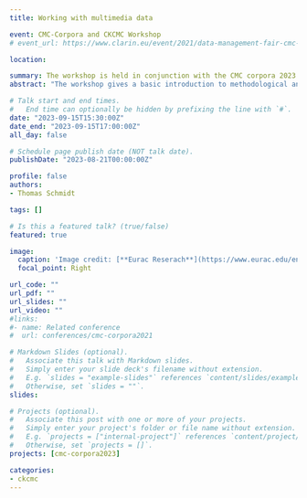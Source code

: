 ```yaml
---
title: Working with multimedia data

event: CMC-Corpora and CKCMC Workshop
# event_url: https://www.clarin.eu/event/2021/data-management-fair-cmc-corpora

location:

summary: The workshop is held in conjunction with the CMC corpora 2023 conference.
abstract: "The workshop gives a basic introduction to methodological and technological aspects of working with multimedia data as part of CMC corpora. We will give an overview of the most important tools for manual transcription of audio or video, discuss the role of automatic methods (ASR, Automatic Speech Recognition) and look at standardisation in the TEI framework, including integration with solutions for written CMC data. Researchers of all stages are welcome, no special equipment is required to follow the workshop."

# Talk start and end times.
#   End time can optionally be hidden by prefixing the line with `#`.
date: "2023-09-15T15:30:00Z"
date_end: "2023-09-15T17:00:00Z"
all_day: false

# Schedule page publish date (NOT talk date).
publishDate: "2023-08-21T00:00:00Z"

profile: false
authors:
- Thomas Schmidt

tags: []

# Is this a featured talk? (true/false)
featured: true

image:
  caption: 'Image credit: [**Eurac Reserach**](https://www.eurac.edu/en/meeting-management)'
  focal_point: Right

url_code: ""
url_pdf: ""
url_slides: ""
url_video: ""
#links:
#- name: Related conference
#  url: conferences/cmc-corpora2021

# Markdown Slides (optional).
#   Associate this talk with Markdown slides.
#   Simply enter your slide deck's filename without extension.
#   E.g. `slides = "example-slides"` references `content/slides/example-slides.md`.
#   Otherwise, set `slides = ""`.
slides:

# Projects (optional).
#   Associate this post with one or more of your projects.
#   Simply enter your project's folder or file name without extension.
#   E.g. `projects = ["internal-project"]` references `content/project/deep-learning/index.md`.
#   Otherwise, set `projects = []`.
projects: [cmc-corpora2023]

categories:
- ckcmc
---
```

